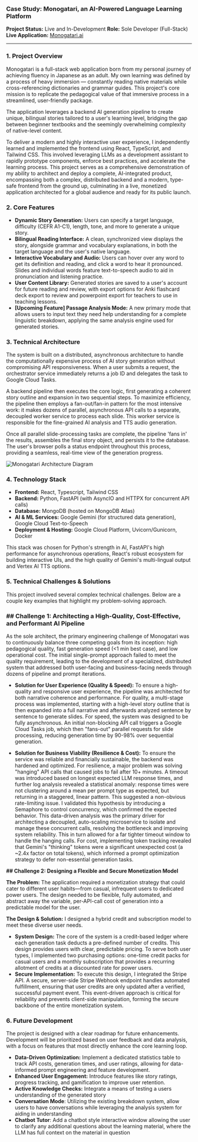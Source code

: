 ### **Case Study: Monogatari, an AI-Powered Language Learning Platform**

**Project Status:** Live and In-Development
**Role:** Sole Developer (Full-Stack)
**Live Application:** [Monogatari.ai](https://monogatari.ai/)

---

### **1. Project Overview**
Monogatari is a full-stack web application born from my personal journey of achieving fluency in Japanese as an adult. My own learning was defined by a process of heavy immersion — constantly reading native materials while cross-referencing dictionaries and grammar guides. This project's core mission is to replicate the pedagogical value of that immersive process in a streamlined, user-friendly package.

The application leverages a backend AI generation pipeline to create unique, bilingual stories tailored to a user's learning level, bridging the gap between beginner textbooks and the seemingly overwhelming complexity of native-level content.

To deliver a modern and highly interactive user experience, I independently learned and implemented the frontend using React, TypeScript, and Tailwind CSS. This involved leveraging LLMs as a development assistant to rapidly prototype components, enforce best practices, and accelerate the learning process. This project serves as a comprehensive demonstration of my ability to architect and deploy a complete, AI-integrated product, encompassing both a complex, distributed backend and a modern, type-safe frontend from the ground up, culminating in a live, monetized application architected for a global audience and ready for its public launch.

### **2. Core Features**

* **Dynamic Story Generation:** Users can specify a target language, difficulty (CEFR A1-C1), length, tone, and more to generate a unique story.
* **Bilingual Reading Interface:** A clean, synchronized view displays the story, alongside grammar and vocabulary explanations, in both the target language and the user's native language.
* **Interactive Vocabulary and Audio:** Users can hover over any word to get its definition and reading, and click a word to hear it pronounced. Slides and individual words feature text-to-speech audio to aid in pronunciation and listening practice.
* **User Content Library:** Generated stories are saved to a user's account for future reading and review, with export options for Anki flashcard deck export to review and powerpoint export for teachers to use in teaching lessons.
* **[Upcoming Feature] Passage Analysis Mode:** A new primary mode that allows users to input text they need help understanding for a complete linguistic breakdown, applying the same analysis engine used for generated stories.

### **3. Technical Architecture**

The system is built on a distributed, asynchronous architecture to handle the computationally expensive process of AI story generation without compromising API responsiveness. When a user submits a request, the orchestrator service immediately returns a job ID and delegates the task to Google Cloud Tasks.

A backend pipeline then executes the core logic, first generating a coherent story outline and expansion in two sequential steps. To maximize efficiency, the pipeline then employs a fan-out/fan-in pattern for the most intensive work: it makes dozens of parallel, asynchronous API calls to a separate, decoupled worker service to process each slide. This worker service is responsible for the fine-grained AI analysis and TTS audio generation.

Once all parallel slide-processing tasks are complete, the pipeline 'fans in' the results, assembles the final story object, and persists it to the database. The user's browser polls a status endpoint throughout this process, providing a seamless, real-time view of the generation progress.

![Monogatari Architecture Diagram](https://i.imgur.com/ag5FGSt.png)

### **4. Technology Stack**

* **Frontend:** React, Typescript, Tailwind CSS
* **Backend:** Python, FastAPI (with AsyncIO and HTTPX for concurrent API calls)
* **Database:** MongoDB (hosted on MongoDB Atlas)
* **AI & ML Services:** Google Gemini (for structured data generation), Google Cloud Text-to-Speech
* **Deployment & Hosting:** Google Cloud Platform, Uvicorn/Gunicorn, Docker

This stack was chosen for Python's strength in AI, FastAPI's high performance for asynchronous operations, React's robust ecosystem for building interactive UIs, and the high quality of Gemini's multi-lingual output and Vertex AI TTS options.

### **5. Technical Challenges & Solutions**

This project involved several complex technical challenges. Below are a couple key examples that highlight my problem-solving approach.

### ## Challenge 1: Architecting a High-Quality, Cost-Effective, and Performant AI Pipeline

As the sole architect, the primary engineering challenge of Monogatari was to continuously balance three competing goals from its inception: high pedagogical quality, fast generation speed (<1 min best case), and low operational cost. The initial single-prompt approach failed to meet the quality requirement, leading to the development of a specialized, distributed system that addressed both user-facing and business-facing needs through dozens of pipeline and prompt iterations.

* **Solution for User Experience (Quality & Speed):** To ensure a high-quality and responsive user experience, the pipeline was architected for both narrative coherence and performance. For quality, a multi-stage process was implemented, starting with a high-level story outline that is then expanded into a full narrative and afterwards analyzed sentence by sentence to generate slides. For speed, the system was designed to be fully asynchronous. An initial non-blocking API call triggers a Google Cloud Tasks job, which then "fans-out" parallel requests for slide processing, reducing generation time by 90-98% over sequential generation.

* **Solution for Business Viability (Resilience & Cost):** To ensure the service was reliable and financially sustainable, the backend was hardened and optimized. For resilience, a major problem was solving "hanging" API calls that caused jobs to fail after 10+ minutes. A timeout was introduced based on longest expected LLM response times, and further log analysis revealed a statistical anomaly: response times were not clustering around a mean per prompt type as expected, but returning in a staggered, linear pattern. This suggested a non-obvious rate-limiting issue. I validated this hypothesis by introducing a Semaphore to control concurrency, which confirmed the expected behavior. This data-driven analysis was the primary driver for architecting a decoupled, auto-scaling microservice to isolate and manage these concurrent calls, resolving the bottleneck and improving system reliability. This in turn allowed for a far tighter timeout window to handle the hanging calls. For cost, implementing token tracking revealed that Gemini's "thinking" tokens were a significant unexpected cost (a ~2.4x factor on total tokens), which informed a prompt optimization strategy to defer non-essential generation tasks.

**## Challenge 2: Designing a Flexible and Secure Monetization Model**

**The Problem:**
The application required a monetization strategy that could cater to different user habits—from casual, infrequent users to dedicated power users. The design needed to be flexible, fully automated, and abstract away the variable, per-API-call cost of generation into a predictable model for the user.

**The Design & Solution:**
I designed a hybrid credit and subscription model to meet these diverse user needs.
* **System Design:** The core of the system is a credit-based ledger where each generation task deducts a pre-defined number of credits. This design provides users with clear, predictable pricing. To serve both user types, I implemented two purchasing options: one-time credit packs for casual users and a monthly subscription that provides a recurring allotment of credits at a discounted rate for power users.
* **Secure Implementation:** To execute this design, I integrated the Stripe API. A secure, server-side Stripe Webhook endpoint handles automated fulfillment, ensuring that user credits are only updated after a verified, successful payment event. This event-driven approach is critical for reliability and prevents client-side manipulation, forming the secure backbone of the entire monetization system.

### **6. Future Development**

The project is designed with a clear roadmap for future enhancements. Development will be prioritized based on user feedback and data analysis, with a focus on features that most directly enhance the core learning loop.

* **Data-Driven Optimization:** Implement a dedicated statistics table to track API costs, generation times, and user ratings, allowing for data-informed prompt engineering and feature development.
* **Enhanced User Engagement:** Introduce features like story ratings, progress tracking, and gamification to improve user retention.
* **Active Knowledge Checks:** Integrate a means of testing a users understanding of the generated story
* **Conversation Mode**: Utilizing the existing breakdown system, allow users to have conversations while leveraging the analysis system for aiding in understanding
* **Chatbot Tutor**: Add a chatbot style interactive window allowing the user to clarify any additional questions about the learning material, where the LLM has full context on the material in question
